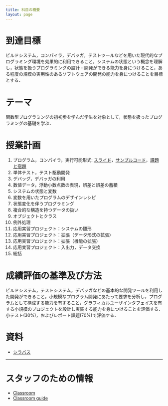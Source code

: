 ```yaml
---
title: 科目の概要
layout: page
---
```


# 到達目標

ビルドシステム，コンパイラ，デバッガ，テストツールなどを用いた現代的なプログラミング環境を効果的に利用できること，システムの状態という概念を理解し，状態を扱うプログラミングの設計・開発ができる能力を身につけること，ある程度の規模の実用性のあるソフトウェアの開発の能力を身につけることを目標とする．

# テーマ

関数型プログラミングの初初歩を学んだ学生を対象として，状態を扱ったプログラミングの基礎を学ぶ．

# 授業計画

1. プログラム，コンパイラ，実行可能形式: [スライド](https://github.com/titech-is-cs115/lecture/blob/master/01.pdf)，[サンプルコード](https://github.com/titech-is-cs115/lecture/tree/master/01a)，[課題と宿題](https://titech-is-cs115.github.io/lecture/assignments/lx00a)
1. 単体テスト，テスト駆動開発
1. デバッグ，デバッガの利用
1. 数値データ，浮動小数点数の表現，誤差と誤差の蓄積
1. システムの状態と変数
1. 変数を用いたプログラムのデザインレシピ
1. 状態変化を伴うプログラミング
1. 複合的な構造を持つデータの扱い
1. オブジェクトとクラス
1. 例外処理
1. 応用実習プロジェクト：システムの雛形
1. 応用実習プロジェクト：拡張（データ形式の拡張）
1. 応用実習プロジェクト：拡張（機能の拡張）
1. 応用実習プロジェクト：入出力，データ交換
1. 総括

# 成績評価の基準及び方法

ビルドシステム，テストシステム，デバッガなどの基本的な開発ツールを利用した開発ができること，小規模なプログラム開発にあたって要求を分析し，プログラムとして構成する能力を有すること，グラフィカルユーザインタフェイスを有する小規模のプロジェクトを設計し実装する能力を身につけることを評価する．小テスト(30%)，およびレポート課題(70%)で評価する．

# 資料

- [シラバス](/lecture/)
<!-- - [サポートサイト](https://github.com/titech-is-cs115/lecture) -->

-----

# スタッフのための情報

- [Classroom](https://classroom.github.com/)
- [Classroom guide](https://education.github.com/guide/repository_setup)

